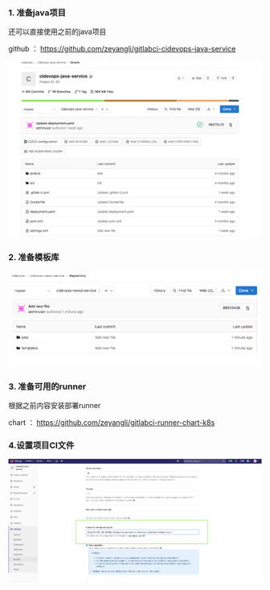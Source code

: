 



### 1. 准备java项目

还可以直接使用之前的java项目

github ： https://github.com/zeyangli/gitlabci-cidevops-java-service



![image](images/16.png)



### 2. 准备模板库

![images](images/17.png)



### 3. 准备可用的runner

根据之前内容安装部署runner 

chart ： https://github.com/zeyangli/gitlabci-runner-chart-k8s





### 4.设置项目CI文件



![images](images/15.png)